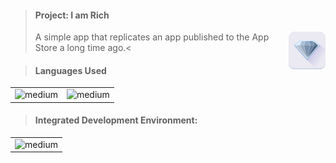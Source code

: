 > <h4>Project: I am Rich</h4>
> 
> <img src="https://github.com/iamnotnato/i_am_rich/blob/main/images/i_am_rich_app_icon.png" alt="logo" title="" align="right" height="60" />
> 
> A simple app that replicates an app published to the App Store a long time ago.<


> <h4>Languages Used</h4>
<table>
  <tr>
<td><img alt="medium" src="https://img.shields.io/badge/Dart-0175C2?style=for-the-badge&logo=dart&logoColor=white"></td>
<td><img alt="medium" src="https://img.shields.io/badge/Flutter-02569B?style=for-the-badge&logo=flutter&logoColor=white"></td>
  </tr>
</table>
</table>

> <h4>Integrated Development Environment:</h4>
<table>
  <tr>
<td><img alt="medium" src="https://img.shields.io/badge/Android_Studio-3DDC84?style=for-the-badge&logo=android-studio&logoColor=white"></td>
  </tr>
</table>


